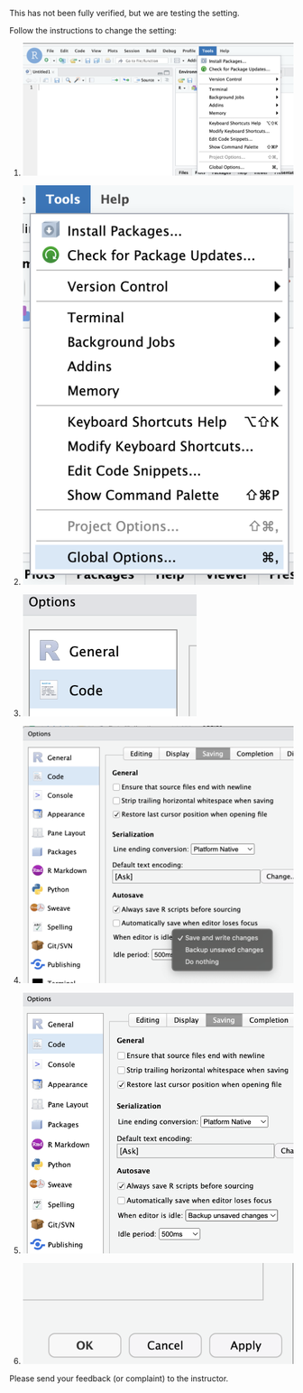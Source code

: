 This has not been fully verified, but we are testing the setting.

Follow the instructions to change the setting:

1. ![tools](./1-tools.png)

1. ![global_options](./2-tools_global_options.png)

1. ![code](./3_code.png)

1. ![saving_tab](./4_saving_tab.png)

1. ![backup_upsaved_chage](./5_backup_upsaved_chage.png)

1. ![apply](./6_apply.png)

Please send your feedback (or complaint) to the instructor.